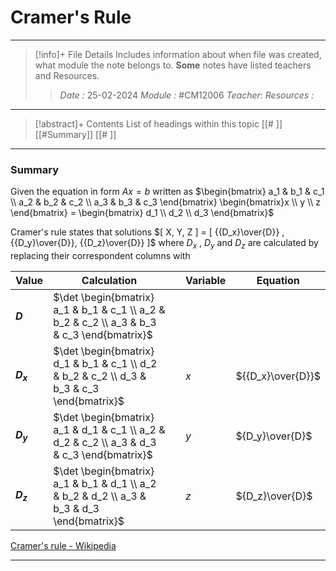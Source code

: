 # Cramer's Rule
---
> [!info]+ File Details
> Includes information about when file was created, what module the note belongs to. **Some** notes have listed teachers and Resources.
> > *Date :* 25-02-2024
> > *Module :* #CM12006 
> > *Teacher*: 
> > *Resources :*

---
> [!abstract]+ Contents
> List of headings within this topic
> [[# ]]  [[#Summary]]
> [[# ]]

---
### Summary

Given the equation in form $Ax = b$ written as $\begin{bmatrix} a_1 & b_1 & c_1 \\ a_2 & b_2 & c_2 \\ a_3 & b_3 & c_3 \end{bmatrix} \begin{bmatrix}x \\ y \\ z \end{bmatrix} = \begin{bmatrix} d_1 \\ d_2 \\ d_3 \end{bmatrix}$

Cramer's rule states that solutions $[ X, Y, Z ] = [ {{D_x}\over{D}} , {{D_y}\over{D}}, {{D_z}\over{D}} ]$ where $D_x$ , $D_y$ and $D_z$  are calculated by replacing their correspondent columns with 

| Value | Calculation |  | Variable | Equation |
| ---- | ---- | ---- | ---- | ---- |
| **$D$** | $\det \begin{bmatrix} a_1 & b_1 & c_1 \\ a_2 & b_2 & c_2 \\ a_3 & b_3 & c_3 \end{bmatrix}$ |  |  |  |
| **$D_x$** | $\det \begin{bmatrix} d_1 & b_1 & c_1 \\ d_2 & b_2 & c_2 \\ d_3 & b_3 & c_3 \end{bmatrix}$ |  | $x$ | ${{D_x}\over{D}}$ |
| **$D_y$** | $\det \begin{bmatrix} a_1 & d_1 & c_1 \\ a_2 & d_2 & c_2 \\ a_3 & d_3 & c_3 \end{bmatrix}$ |  | $y$ | ${D_y}\over{D}$ |
| **$D_z$** | $\det \begin{bmatrix} a_1 & b_1 & d_1 \\ a_2 & b_2 & d_2 \\ a_3 & b_3 & d_3 \end{bmatrix}$ |  | $z$ | ${D_z}\over{D}$ |


[Cramer's rule - Wikipedia](https://en.wikipedia.org/wiki/Cramer%27s_rule)

---